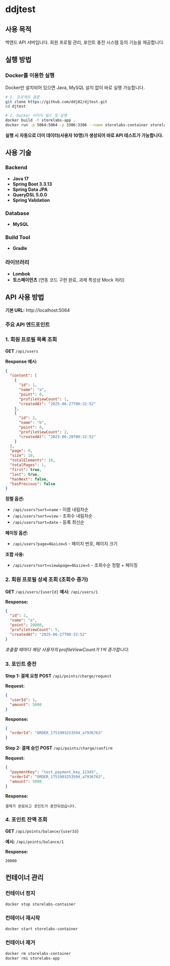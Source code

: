 # ddjtest

## 사용 목적
백엔드 API 서버입니다.
회원 프로필 관리, 포인트 충전 시스템 등의 기능을 제공합니다.

## 실행 방법

### Docker를 이용한 실행
Docker만 설치되어 있으면 Java, MySQL 설치 없이 바로 실행 가능합니다.

```bash
# 1. 프로젝트 클론
git clone https://github.com/ddj82/djtest.git
cd djtest

# 2. Docker 이미지 빌드 및 실행
docker build -t storelabs-app .
docker run -p 5064:5064 -p 3306:3306 --name storelabs-container storelabs-app
```

**실행 시 자동으로 더미 데이터(사용자 10명)가 생성되어 바로 API 테스트가 가능합니다.**

## 사용 기술

### Backend
- **Java 17**
- **Spring Boot 3.3.13**
- **Spring Data JPA**
- **QueryDSL 5.0.0**
- **Spring Validation**

### Database
- **MySQL**

### Build Tool
- **Gradle**

### 라이브러리
- **Lombok**
- **토스페이먼츠** (연동 코드 구현 완료, 과제 특성상 Mock 처리)

## API 사용 방법

**기본 URL:** http://localhost:5064

### 주요 API 엔드포인트

### 1. 회원 프로필 목록 조회
**GET** `/api/users`

**Response 예시:**
```json
{
  "content": [
    {
      "id": 1,
      "name": "a",
      "point": 0,
      "profileViewCount": 1,
      "createdAt": "2025-06-27T00:32:52"
    },
    {
      "id": 2,
      "name": "b", 
      "point": 0,
      "profileViewCount": 2,
      "createdAt": "2025-06-28T00:32:52"
    }
  ],
  "page": 0,
  "size": 10,
  "totalElements": 10,
  "totalPages": 1,
  "first": true,
  "last": true,
  "hasNext": false,
  "hasPrevious": false
}
```

**정렬 옵션:**
- `/api/users?sort=name` - 이름 내림차순
- `/api/users?sort=view` - 조회수 내림차순  
- `/api/users?sort=date` - 등록 최신순

**페이징 옵션:**
- `/api/users?page=0&size=5` - 페이지 번호, 페이지 크기

**조합 사용:**
- `/api/users?sort=view&page=0&size=5` - 조회수순 정렬 + 페이징

### 2. 회원 프로필 상세 조회 (조회수 증가)
**GET** `/api/users/{userId}`
**예시:** `/api/users/1`

**Response:**
```json
{
  "id": 1,
  "name": "a",
  "point": 20000,
  "profileViewCount": 5,
  "createdAt": "2025-06-27T00:32:52"
}
```
*호출할 때마다 해당 사용자의 profileViewCount가 1씩 증가합니다.*

### 3. 포인트 충전

**Step 1: 결제 요청**
**POST** `/api/points/charge/request`

**Request:**
```json
{
  "userId": 1,
  "amount": 5000
}
```

**Response:**
```json
{
  "orderId": "ORDER_1751903253594_a7936763"
}
```

**Step 2: 결제 승인**
**POST** `/api/points/charge/confirm`

**Request:**
```json
{
  "paymentKey": "test_payment_key_12345",
  "orderId": "ORDER_1751903253594_a7936763", 
  "amount": 5000
}
```

**Response:**
```
결제가 완료되고 포인트가 충전되었습니다.
```

### 4. 포인트 잔액 조회
**GET** `/api/points/balance/{userId}`

**예시:** `/api/points/balance/1`

**Response:**
```
20000
```

## 컨테이너 관리

### 컨테이너 정지
```bash
docker stop storelabs-container
```

### 컨테이너 재시작
```bash
docker start storelabs-container
```

### 컨테이너 제거
```bash
docker rm storelabs-container
docker rmi storelabs-app
```
